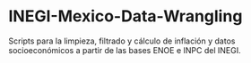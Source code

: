# INEGI-Mexico-Data-Wrangling
Scripts para la limpieza, filtrado y cálculo de inflación y datos socioeconómicos a partir de las bases ENOE e INPC del INEGI.
